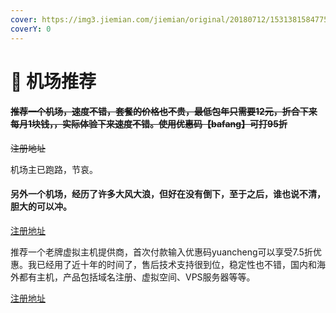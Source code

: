 ```yaml
---
cover: https://img3.jiemian.com/jiemian/original/20180712/153138158477589700.jpg
coverY: 0
---
```


# 🛫 机场推荐

#### ~~推荐一个机场，速度不错，套餐的价格也不贵，最低包年只需要12元，折合下来每月1块钱，，实际体验下来速度不错。使用优惠码【bafang】可打95折~~

&#x20;~~注册地址~~&#x20;

机场主已跑路，节哀。

#### 另外一个机场，经历了许多大风大浪，但好在没有倒下，至于之后，谁也说不清，胆大的可以冲。

[注册地址](https://www.xn--9kqu12djx2a.me/#/register?code=sqVMFinw)

推荐一个老牌虚拟主机提供商，首次付款输入优惠码yuancheng可以享受7.5折优惠。我已经用了近十年的时间了，售后技术支持很到位，稳定性也不错，国内和海外都有主机，产品包括域名注册、虚拟空间、VPS服务器等等。

[注册地址](https://my.laoxuehost.com/aff.php?aff=11494)
